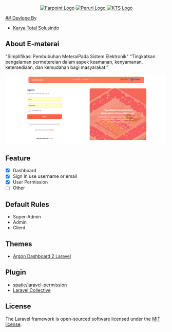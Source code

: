 <p align="center">
<a href="https://farpoint.co.id" target="_blank"><img src="https://farpoint.co.id/wp-content/themes/farpoint/img/fp-logo.png" height="50px" alt="Farpoint Logo"></a>
<a href="https://www.peruri.co.id" target="_blank"><img src="https://www.peruri.co.id/peruri-2b/assets/images/custom/logo-dark.png" height="50px" alt="Peruri Logo">
<a href="https://kts.co.id" target="_blank"><img src="https://kts.co.id/storage/upload/Configuration/550946686372999_1664878760_Configuration.png" height="50px" alt="KTS Logo">
</p>
## Devlope By

- [Karya Total Solusindo](https://www.kts.co.id)

## About E-materai

"Simplifikasi Pembubuhan MeteraiPada Sistem Elektronik"
“Tingkatkan pengalaman permetereian dalam aspek keamanan, kenyamanan, ketersediaan, dan kemudahan bagi masyarakat.”
<p align="center">
<img src="/public/img/screenshot.png" height="50%" alt="screenshot">
</p>

## Feature

- [X] Dashboard
- [X] Sign In use username or email
- [X] User Permission
- [ ] Other

## Default Rules

- Super-Admin
- Admin
- Client

## Themes

- [Argon Dashboard 2 Laravel](https://www.creative-tim.com/product/argon-dashboard-laravel)

## Plugin

- [spatie/laravel-permission](https://spatie.be/docs/laravel-permission/v5/introduction)
- [Laravel Collective](https://laravelcollective.com/docs/6.x/html)

## License

The Laravel framework is open-sourced software licensed under the [MIT license](https://opensource.org/licenses/MIT).
